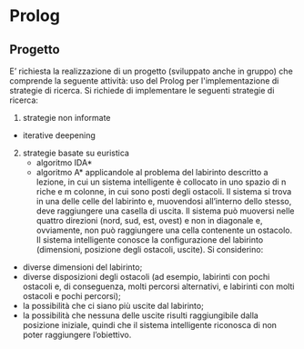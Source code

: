 # Prolog

## Progetto

E’ richiesta la realizzazione di un progetto (sviluppato anche in gruppo) che
comprende la seguente attività:
uso del Prolog per l'implementazione di strategie di ricerca. Si
richiede di implementare le seguenti strategie di ricerca:
1. strategie non informate
 - iterative deepening
2. strategie basate su euristica
   - algoritmo IDA*
   - algoritmo A*
applicandole al problema del labirinto descritto a lezione, in cui un sistema intelligente è collocato in uno spazio di n riche e m colonne, in cui sono posti degli ostacoli. Il sistema si trova in una delle celle del labirinto e, muovendosi all’interno dello stesso, deve raggiungere una casella di uscita.
Il sistema può muoversi nelle quattro direzioni (nord, sud, est, ovest) e non in diagonale e, ovviamente, non può raggiungere una cella contenente un ostacolo. Il sistema intelligente conosce la configurazione del labirinto
(dimensioni, posizione degli ostacoli, uscite). Si considerino:
 - diverse dimensioni del labirinto;
 - diverse disposizioni degli ostacoli (ad esempio, labirinti con pochi ostacoli e, di conseguenza, molti percorsi alternativi, e labirinti con molti ostacoli e pochi percorsi);
 - la possibilità che ci siano più uscite dal labirinto;
 - la possibilità che nessuna delle uscite risulti raggiungibile dalla posizione iniziale, quindi che il sistema intelligente riconosca di non poter raggiungere l’obiettivo.